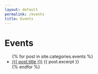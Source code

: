 ```yaml
---
layout: default
permalink: /events
title: Events
---
```


# Events

<ul>
    {% for post in site.categories.events %}
          <li>
                <a href="{{ site.baseurl }}/{{ post.url }}">({{ post.title }})</a>
                {{ post.excerpt }}
          </li>
    {% endfor %}
</ul>

